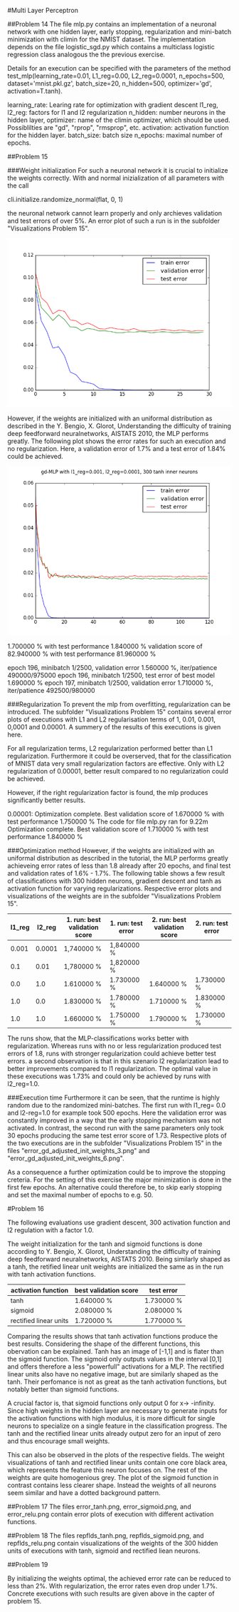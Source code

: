 #Multi Layer Perceptron

##Problem 14
The file mlp.py contains an implementation of a neuronal network with one hidden layer, early stopping, regularization and mini-batch minimization with climin for the NMIST dataset. The implementation depends on the file logistic_sgd.py which contains a multiclass logistic regression class analogous the the previous exercise.

Details for an execution can be specified with the parameters of the method test_mlp(learning_rate=0.01, L1_reg=0.00, L2_reg=0.0001, n_epochs=500, dataset='mnist.pkl.gz', batch_size=20, n_hidden=500, optimizer='gd', activation=T.tanh).

learning_rate: Learing rate for optimization with gradient descent
l1_reg, l2_reg: factors for l1 and l2 regularization
n_hidden: number neurons in the hidden layer,
optimizer: name of the climin optimizer, which should be used. Possiblilties are "gd", "rprop", "rmsprop", etc.
activation: activation function for the hidden layer.
batch_size: batch size
n_epochs: maximal number of epochs.


##Problem 15

###Weight initialization
For such a neuronal network it is crucial to initialize the weights correctly. With and normal inizialization of all parameters with the call

cli.initialize.randomize_normal(flat, 0, 1)

the neuronal network cannot learn properly and only archieves validation and test errors of over 5%. An error plot of such a run is in the subfolder "Visualizations Problem 15".

<p align="center">
  <img src="Visualizations Problem 15/error_rate_with_bad_weight_initialization.png"/>
</p>

However, if the weights are initialized with an uniformal distribution as described in the Y. Bengio, X. Glorot, Understanding the difficulty of training deep feedforward neuralnetworks, AISTATS 2010, the MLP performs greatly. The following plot shows the error rates for such an execution and no regularization. Here, a validation error of 1.7% and a test error of 1.84% could be achieved.

<p align="center">
  <img src="error_gd_adjusted_init_weights_1.png"/>
</p>

 1.700000 % with test performance 1.840000 %
 validation score of 82.940000 % with test performance 81.960000 %
 
 epoch 196, minibatch 1/2500, validation error  1.560000 %, iter/patience 490000/975000
    epoch 196, minibatch 1/2500, test error of best model 1.690000 %
    epoch 197, minibatch 1/2500, validation error  1.710000 %, iter/patience 492500/980000


###Regularization
To prevent the mlp from overfitting, regularization can be introduced. The subfolder "Visualizations Problem 15" contains several error plots of executions with L1 and L2 regularisation terms of 1,  0.01, 0.001, 0,0001 and 0.00001. A summery of the results of this executions is given here.

For all regularization terms, L2 regularization performed better than L1 regularization. Furthermore it could be overserved, that for the classification of MNIST data very small regularization factors are effective. Only with L2 regularization of 0.00001, better result compared to no regularization could be achieved.

However, if the right regularization factor is found, the mlp produces significantly better results. 

0.00001:
Optimization complete. Best validation score of 1.670000 % with test performance 1.750000 %
The code for file mlp.py ran for 9.22m
Optimization complete. Best validation score of 1.710000 % with test performance 1.840000 %


###Optimization method
However, if the weights are initialized with an uniformal distribution as described in the tutorial, the MLP performs greatly achieveing error rates of less than 1.8 already after 20 epochs, and final test and validation rates of 1.6% - 1.7%. The following table shows a few result of classifications with 300 hidden neurons, gradient descent and tanh as activation function for varying regularizations. Respective error plots and visualizations of the weights are in the subfolder "Visualizations Problem 15".


| l1_reg  | l2_reg | 1. run: best validation score | 1. run: test error| 2. run: best validation score | 2. run: test error |
|---------|--------|-------------------------------|-------------------|-------------------------------|--------------------|
| 0.001   | 0.0001 | 1,740000 %                    | 1,840000 %        |                               |                    |
| 0.1     | 0.01   | 1,780000 %                    | 1,820000 %        |                               |                    |
| 0.0     | 1.0    | 1.610000 %                    | 1.730000 %        | 1.640000 %                    | 1.730000 %         |
| 1.0     | 0.0    | 1.830000 %                    | 1.780000 %        | 1.710000 %                    | 1.830000 %         |
| 1.0     | 1.0    | 1.660000 %                    | 1.750000 %        | 1.790000 %                    | 1.730000 %         |

The runs show, that the MLP-classifications works better with regularization. Whereas runs with no or less regularization produced test errors of 1.8, runs with stronger regularization could achieve better test errors. a second observation is that in this szenario l2 regularization lead to better improvements compared to l1 regularization. The optimal value in these executions was 1.73% and could only be achieved by runs with l2_reg=1.0. 

###Execution time
Furthermore it can be seen, that the runtime is highly random due to the randomized mini-batches. The first run with l1_reg= 0.0 and l2-reg=1.0 for example took 500 epochs. Here the validation error was constantly improved in a way that the early stopping mechanism was not activated. In contrast, the second run with the same parameters only took 30 epochs producing the same test error score of 1.73. Respective plots of the two executions are in the subfolder "Visualizations Problem 15" in the files "error_gd_adjusted_init_weights_3.png" and "error_gd_adjusted_init_weights_6.png".

As a consequence a further optimization could be to improve the stopping creteria. For the setting of this exercise the major minimization is done in the first few epochs. An alternative could therefore be, to skip early stopping and set the maximal number of epochs to e.g. 50.


#Problem 16

The following evaluations use gradient descent, 300 activation function and l2 regulation with a factor 1.0.

The weight initialization for the tanh and sigmoid functions is done according to Y. Bengio, X. Glorot, Understanding the difficulty of training deep feedforward neuralnetworks, AISTATS 2010. Being similarly shaped as a tanh, the retified linear unit weights are initialized the same as in the run with tanh activation functions.

| activation function    | best validation score         | test error        |
|------------------------|-------------------------------|-------------------|
| tanh                   | 1.640000 %                    | 1.730000 %        |
| sigmoid                | 2.080000 %                    | 2.080000 %        |
| rectified linear units | 1.720000 %                    | 1.770000 %        |

Comparing the results shows that tanh activation functions produce the best results. Considering the shape of the different functions, this obervation can be explained. Tanh has an image of [-1,1] and is flater than the sigmoid function. The sigmoid only outputs values in the interval [0,1] and offers therefore a less "powerfull" activations for a MLP. The rectified linear units also have no negative image, but are similarly shaped as the tanh. Their perfomance is not as great as the tanh activation functions, but notably better than sigmoid functions.

A crucial factor is, that sigmoid functions only output 0 for x-> -infinity. Since high weights in the hidden layer are necessary to generate inputs for the activation functions with high modulus, it is more difficult for single neurons to specialize on a single feature in the classification progress. The tanh and the rectified linear units already output zero for an input of zero and thus encourage small weights.

This can also be observed in the plots of the respective fields. The weight visualizations of tanh and rectified linear units contain one core black area, which represents the feature this neuron focuses on. The rest of the weights are quite homogenious grey. The plot of the sigmoid function in contrast contains less clearer shape. Instead the weights of all neurons seem similar and have a dotted background pattern.

##Problem 17
The files error_tanh.png, error_sigmoid.png, and error_relu.png contain error plots of execution with different activation functions.

##Problem 18
The files repflds_tanh.png, repflds_sigmoid.png, and repflds_relu.png contain visualizations of the weights of the 300 hidden units of executions with tanh, sigmoid and rectified liean neurons.

##Problem 19

By initializing the weights optimal, the achieved error rate can be reduced to less than 2%. With regularization, the error rates even drop under 1.7%. Concrete executions with such results are given above in the capter of problem 15.